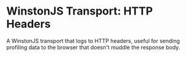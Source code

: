 WinstonJS Transport: HTTP Headers
=================================

A WinstonJS transport that logs to HTTP headers, useful for sending profiling data to the browser that doesn't muddle the response body.

